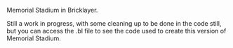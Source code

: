 Memorial Stadium in Bricklayer. 


Still a work in progress, with some cleaning up to be done in the code still, but you can access the .bl file to see the code used to create this version of Memorial Stadium.

